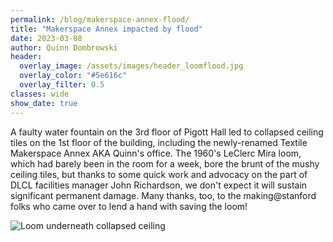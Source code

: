 ```yaml
---
permalink: /blog/makerspace-annex-flood/
title: "Makerspace Annex impacted by flood"
date: 2023-03-08
author: Quinn Dombrowski
header:
  overlay_image: /assets/images/header_loomflood.jpg
  overlay_color: "#5e616c"
  overlay_filter: 0.5
classes: wide
show_date: true
---
```


A faulty water fountain on the 3rd floor of Pigott Hall led to collapsed ceiling tiles on the 1st floor of the building, including the newly-renamed Textile Makerspace Annex AKA Quinn's office. The 1960's LeClerc Mira loom, which had barely been in the room for a week, bore the brunt of the mushy ceiling tiles, but thanks to some quick work and advocacy on the part of DLCL facilities manager John Richardson, we don't expect it will sustain significant permanent damage.  Many thanks, too, to the making@stanford folks who came over to lend a hand with saving the loom!

![Loom underneath collapsed ceiling](/assets/images/blog_loomdrying.jpg)